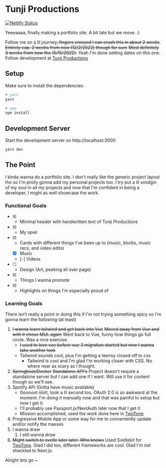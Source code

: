 # Tunji Productions

[![Netlify Status](https://api.netlify.com/api/v1/badges/75c5c3e8-bfb9-4579-a019-bebe485f0329/deploy-status)](https://app.netlify.com/sites/tunjiprod/deploys)

Yeeeaaaa, finally making a portfolio site. A bit late but we move. :)

Follow me on a lil journey~~, fingers crossed I can crush this in about 2 weeks~~. ~~Entirely cap. 2 weeks from now (12/2/2022) though for sure~~ ~~Most definitely 3 weeks from now tho (5/15/2022).~~
Yeah I'm done setting dates on this one.
Follow development at [Tunji Productions](https://www.tunjiproductions.com)

## Setup

Make sure to install the dependencies:

```bash
# yarn
yarn

# npm
npm install
```

## Development Server

Start the development server on http://localhost:3000

```bash
yarn dev

```

## The Point

I kinda wanna do a portfolio site. I don't really like the generic project layout tho so I'm prolly gonna add my personal projects too. I try put a lil smidgin of my soul in all my projects and now that I'm confident in being a developer, I might as well showcase the work.

### Functional Goals

- [x] - Minimal header with handwritten text of Tunji Productions
- [x] - My spiel
- [x] - Cards with different things I've been up to (music, blurbs, music recs, and video edits)
  - [x] Music
  - [-] Videos
- [ ] - Design (Art, peeking all over page)
- [x] - Things I wanna promote
- [x] - Highlights on things I'm especially proud of

### Learning Goals

There isn't really a point in doing this if I'm not trying something spicy so I'm gonna learn the following (at least)

1. ~~I wanna learn tailwind and get back into Vue~~ ~~Moved away from Vue and with it chose MUI..again~~ Went back to Vue, funny how things go full circle. Was a nice exercise.
   - ~~I used to love vue before vue 3 migration started but now I wanna take another look~~
   - Tailwind sounds cool, plus I'm getting a teensy closed off to css
     - Tailwind is cool and I'm glad I'm working closer with CSS. No where near as scary as I thought.
2. ~~Springboot/Docker~~ ~~Standalone API's~~ Project doesn't require a standalone server but I can add one if I want. Will use it for content though so we'll see.
3. Spotify API (Gotta have music available)
   - Gooooot iiiiiiit, took a lil second too. OAuth 2.0 is so awkward at the moment. I'm doing it manually now and that was painful to setup but now I get it.
   - I'll probably use Passport.js/NextAuth later now that I get it
   - Mission accomplished, used the work done here in [TwoTone](https://twotone.app)
4. Progressive Mobile App or some way for me to conveniently update and/or notify the masses
5. I wanna draw
   1. I still wanna draw
6. ~~Might switch to svelte later later. Who knows~~ Used Sveltekit for [TwoTone](https://twotone.app). Glad I did too, different frameworks are cool. Glad I'm not shackled to Next.js.

Alright lets go ~